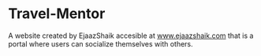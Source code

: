 # Travel-Mentor
A website created by EjaazShaik accesible at www.ejaazshaik.com that is a portal where users can socialize themselves with others.
